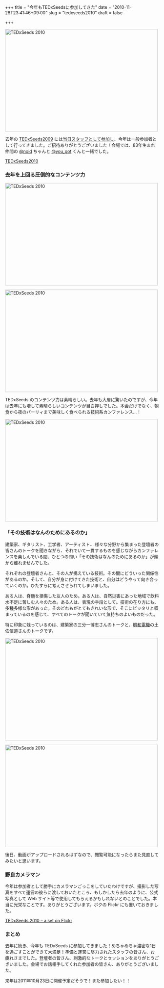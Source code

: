 +++
title = "今年もTEDxSeedsに参加してきた"
date = "2010-11-28T23:41:46+09:00"
slug = "tedxseeds2010"
draft = false

+++

<p><a href="http://www.flickr.com/photos/june29/5194192404/" title="TEDxSeeds 2010 by june29, on Flickr"><img src="http://farm5.static.flickr.com/4103/5194192404_9ce7d7b69d.jpg" width="500" height="334" alt="TEDxSeeds 2010" /></a></p>
<p>去年の <a href="http://tedxseeds.org/conferences/2009" title="TEDxSeeds2009">TEDxSeeds2009</a> には<a href="http://june29.jp/2010/02/02/tedxseeds/" title="TEDxSeedsに当日スタッフとして参加してきた - 準二級.jp">当日スタッフとして参加し</a>、今年は一般参加者として行ってきました。ご招待ありがとうございました！会場では、83年生まれ仲間の <a href="http://twitter.com/#!/eikom" title="noid (eikom) on Twitter">@noid</a> ちゃんと <a href="http://twitter.com/#!/you_got" title="Yutaka Okamoto (you_got) on Twitter">@you_got</a> くんと一緒でした。</p>
<p><a href="http://tedxseeds.org/conferences/2010" title="TEDxSeeds2010">TEDxSeeds2010</a></p>
<h3>去年を上回る圧倒的なコンテンツ力</h3>
<p><a href="http://www.flickr.com/photos/june29/5193626271/" title="TEDxSeeds 2010 by june29, on Flickr"><img src="http://farm5.static.flickr.com/4128/5193626271_8ba731471e.jpg" width="500" height="334" alt="TEDxSeeds 2010" /></a></p>
<p><a href="http://www.flickr.com/photos/june29/5194193640/" title="TEDxSeeds 2010 by june29, on Flickr"><img src="http://farm5.static.flickr.com/4091/5194193640_dbc63d9816.jpg" width="500" height="334" alt="TEDxSeeds 2010" /></a></p>
<p>TEDxSeeds のコンテンツ力は素晴らしい。去年も大層に驚いたのですが、今年は去年にも増して素晴らしいコンテンツが目白押しでした。本会だけでなく、朝食から夜のパーリィまで美味しく食べられる技術系カンファレンス…！</p>
<p><a href="http://www.flickr.com/photos/june29/5193626745/" title="TEDxSeeds 2010 by june29, on Flickr"><img src="http://farm6.static.flickr.com/5001/5193626745_181c132610.jpg" width="500" height="334" alt="TEDxSeeds 2010" /></a></p>
<h3>「その技術はなんのためにあるのか」</h3>
<p>建築家、ギタリスト、工学者、アーティスト… 様々な分野から集まった登壇者の皆さんのトークを聞きながら、それでいて一貫するものを感じながらカンファレンスを楽しんでいる間、ひとつの問い「その技術はなんのためにあるのか」が頭から離れませんでした。</p>
<p>それぞれの登壇者さんと、その人が携えている技術。その間にどういった関係性があるのか。そして、自分が身に付けてきた技術と、自分はどうやって向き合っていくのか。ひたすらに考えさせられてしまいました。</p>
<p>ある人は、脊髄を損傷した友人のため。ある人は、自然災害にあった地域で飲料水不足に苦しむ人々のため。ある人は、表現の手段として。技術の在り方にも、多種多様な形があった。そのどれもがとてもきれいな形で、そこにピッタリと収まっているのを感じて、すべてのトークが聞いていて気持ちのよいものだった。</p>
<p>特に印象に残っているのは、建築家の三分一博志さんのトークと、<a href="http://www.maywadenki.com/" title="明和電機">明和電機</a>の土佐信道さんのトークです。</p>
<p><a href="http://www.flickr.com/photos/june29/5194235434/" title="TEDxSeeds 2010 by june29, on Flickr"><img src="http://farm6.static.flickr.com/5002/5194235434_92d2989aa3.jpg" width="500" height="334" alt="TEDxSeeds 2010" /></a></p>
<p><a href="http://www.flickr.com/photos/june29/5194212446/" title="TEDxSeeds 2010 by june29, on Flickr"><img src="http://farm5.static.flickr.com/4124/5194212446_0737c5c71c.jpg" width="500" height="334" alt="TEDxSeeds 2010" /></a></p>
<p>後日、動画がアップロードされるはずなので、閲覧可能になったらまた見直してみたいと思います。</p>
<h3>野良カメラマン</h3>
<p>今年は参加者として勝手にカメラマンごっこをしていたわけですが、撮影した写真をすべて運営の彼らに渡しておいたところ、もしかしたら去年のように、公式写真として Web サイト等で使用してもらえるかもしれないとのことでした。本当に光栄なことです。ありがとうございます。ボクの Flickr にも置いておきました。</p>
<p><a href="http://www.flickr.com/photos/june29/sets/72157625309829903/detail/" title="TEDxSeeds 2010 - a set on Flickr">TEDxSeeds 2010 &#8211; a set on Flickr</a></p>
<h3>まとめ</h3>
<p>去年に続き、今年も TEDxSeeds に参加してきました！めちゃめちゃ濃密な1日を過ごすことができて大満足！準備と運営に尽力されたスタッフの皆さん、お疲れさまでした。登壇者の皆さん、刺激的なトークとセッションをありがとうございました。会場でお話相手してくれた参加者の皆さん、ありがとうございました。</p>
<p>来年は2011年10月23日に開催予定だそうで！また参加したい！！</p>
